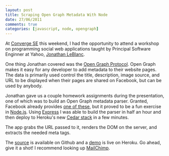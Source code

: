 ```yaml
---
layout: post
title: Scraping Open Graph Metadata With Node
date: 27/06/2011
comments: true
categories: [javascript, node, opengraph]
---
```

At [Converge SE](http://convergese.com/) this weekend, I had the opportunity to attend a workshop on programming social web applications taught by Principal Software Enginner at Yahoo, [Jonathan LeBlanc](http://www.jcleblanc.com/). 

One thing Jonathan covered was the [Open Graph Protocol](http://ogp.me/). Open Graph makes it easy for any developer to add metadata to their website pages. The data is primarily used control the title, description, image source, and URL to be displayed when their pages are shared on Facebook, but can be used by anybody.

<!-- more -->

Jonathan gave us a couple homework assignments during the presentation, one of which was to build an Open Graph metadata parser. Granted, Facebook already provides [one of these](https://developers.facebook.com/tools/lint/), but it proved to be a fun exercise in [Node.js](http://nodejs.org/). Using [Express](http://expressjs.com/) I was able to build the parser in half an hour and then deploy to Heroku's new [Cedar stack](http://devcenter.heroku.com/articles/cedar) in a few minutes.

The app grabs the URL passed to it, renders the DOM on the server, and extracts the needed meta tags. 

The [source](https://github.com/wyattdanger/og-lookup/) is available on Github and a [demo](http://og-quickcheck.herokuapp.com/) is live on Heroku. Go ahead, give it a shot! I recommend looking up [MailChimp](http://og-quickcheck.herokuapp.com/?url=http%3A%2F%2Fmailchimp.com).

